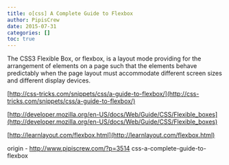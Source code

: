```yaml
---
title: o[css] A Complete Guide to Flexbox
author: PipisCrew
date: 2015-07-31
categories: []
toc: true
---
```


The CSS3 Flexible Box, or flexbox, is a layout mode providing for the arrangement of elements on a page such that the elements behave predictably when the page layout must accommodate different screen sizes and different display devices.

[http://css-tricks.com/snippets/css/a-guide-to-flexbox/](http://css-tricks.com/snippets/css/a-guide-to-flexbox/)

[http://developer.mozilla.org/en-US/docs/Web/Guide/CSS/Flexible_boxes](http://developer.mozilla.org/en-US/docs/Web/Guide/CSS/Flexible_boxes)

[http://learnlayout.com/flexbox.html](http://learnlayout.com/flexbox.html)

origin - http://www.pipiscrew.com/?p=3514 css-a-complete-guide-to-flexbox